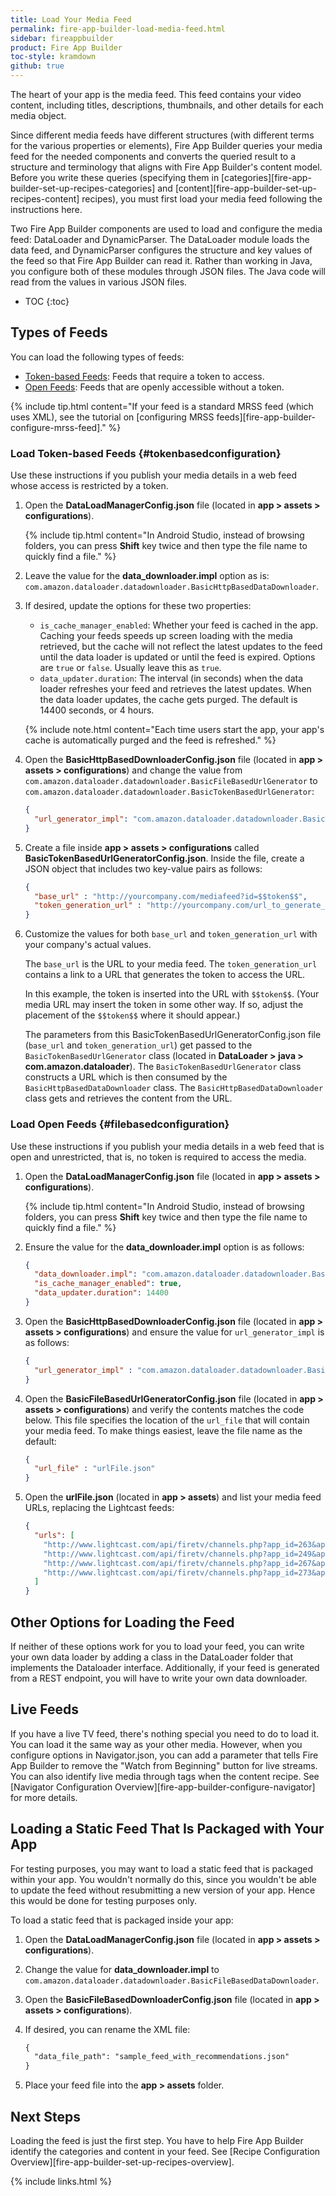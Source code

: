```yaml
---
title: Load Your Media Feed
permalink: fire-app-builder-load-media-feed.html
sidebar: fireappbuilder
product: Fire App Builder
toc-style: kramdown
github: true
---
```


The heart of your app is the media feed. This feed contains your video content, including titles, descriptions, thumbnails, and other details for each media object.

Since different media feeds have different structures (with different terms for the various properties or elements), Fire App Builder queries your media feed for the needed components and converts the queried result to a structure and terminology that aligns with Fire App Builder's content model. Before you write these queries (specifying them in [categories][fire-app-builder-set-up-recipes-categories] and [content][fire-app-builder-set-up-recipes-content] recipes), you must first load your media feed following the instructions here.

Two Fire App Builder components are used to load and configure the media feed: DataLoader and DynamicParser. The DataLoader module loads the data feed, and DynamicParser configures the structure and key values of the feed so that Fire App Builder can read it. Rather than working in Java, you configure both of these modules through JSON files. The Java code will read from the values in various JSON files.

* TOC
{:toc}

## Types of Feeds

You can load the following types of feeds:

* [Token-based Feeds](#tokenbasedconfiguration): Feeds that require a token to access.
* [Open Feeds](#filebasedconfiguration): Feeds that are openly accessible without a token.

{% include tip.html content="If your feed is a standard MRSS feed (which uses XML), see the tutorial on [configuring MRSS feeds][fire-app-builder-configure-mrss-feed]." %}

### Load Token-based Feeds {#tokenbasedconfiguration}

Use these instructions if you publish your media details in a web feed whose access is restricted by a token.

1.  Open the **DataLoadManagerConfig.json** file (located in **app > assets > configurations**).

    {% include tip.html content="In Android Studio, instead of browsing folders, you can press **Shift** key twice and then type the file name to quickly find a file." %}

2.  Leave the value for the **data_downloader.impl** option as is: `com.amazon.dataloader.datadownloader.BasicHttpBasedDataDownloader`.
2.  If desired, update the options for these two properties:
    * `is_cache_manager_enabled`: Whether your feed is cached in the app. Caching your feeds speeds up screen loading with the media retrieved, but the cache will not reflect the latest updates to the feed until the data loader is updated or until the feed is expired. Options are `true` or `false`. Usually leave this as `true`.
    * `data_updater.duration`: The interval (in seconds) when the data loader refreshes your feed and retrieves the latest updates. When the data loader updates, the cache gets purged. The default is 14400 seconds, or 4 hours.

    {% include note.html content="Each time users start the app, your app's cache is automatically purged and the feed is refreshed." %}

3.  Open the **BasicHttpBasedDownloaderConfig.json** file (located in **app > assets > configurations**) and change the value from `com.amazon.dataloader.datadownloader.BasicFileBasedUrlGenerator` to `com.amazon.dataloader.datadownloader.BasicTokenBasedUrlGenerator`:

    ```json
    {
      "url_generator_impl": "com.amazon.dataloader.datadownloader.BasicTokenBasedUrlGenerator"
    }
    ```

4.  Create a file inside **app > assets > configurations** called **BasicTokenBasedUrlGeneratorConfig.json**. Inside the file, create a JSON object that includes two key-value pairs as follows:

    ```json
    {
      "base_url" : "http://yourcompany.com/mediafeed?id=$$token$$",
      "token_generation_url" : "http://yourcompany.com/url_to_generate_token"
    }
    ```

5.  Customize the values for both `base_url` and `token_generation_url` with your company's actual values.

    The `base_url` is the URL to your media feed. The `token_generation_url` contains a link to a URL that generates the token to access the URL.

    In this example, the token is inserted into the URL with `$$token$$`. (Your media URL may insert the token in some other way. If so, adjust the placement of the `$$token$$` where it should appear.)

    The parameters from this BasicTokenBasedUrlGeneratorConfig.json file (`base_url` and `token_generation_url`) get passed to the `BasicTokenBasedUrlGenerator` class (located in **DataLoader > java > com.amazon.dataloader**). The `BasicTokenBasedUrlGenerator` class constructs a URL which is then consumed by the `BasicHttpBasedDataDownloader` class. The `BasicHttpBasedDataDownloader` class gets and retrieves the content from the URL.

### Load Open Feeds {#filebasedconfiguration}

Use these instructions if you publish your media details in a web feed that is open and unrestricted, that is, no token is required to access the media.

1.  Open the **DataLoadManagerConfig.json** file (located in **app > assets > configurations**).

    {% include tip.html content="In Android Studio, instead of browsing folders, you can press **Shift** key twice and then type the file name to quickly find a file." %}

2.  Ensure the value for the **data_downloader.impl** option is as follows:

    ```json
    {
      "data_downloader.impl": "com.amazon.dataloader.datadownloader.BasicHttpBasedDataDownloader",
      "is_cache_manager_enabled": true,
      "data_updater.duration": 14400
    }
    ```

2.  Open the **BasicHttpBasedDownloaderConfig.json** file (located in **app > assets > configurations**) and ensure the value for `url_generator_impl` is as follows:

    ```json
    {
      "url_generator_impl" : "com.amazon.dataloader.datadownloader.BasicFileBasedUrlGenerator"
    }
    ```

3.  Open the **BasicFileBasedUrlGeneratorConfig.json** file (located in **app > assets > configurations**) and verify the contents matches the code below. This file specifies the location of the `url_file` that will contain your media feed. To make things easiest, leave the file name as the default:

    ```json
    {
      "url_file" : "urlFile.json"
    }
    ```

6.  Open the **urlFile.json** (located in **app > assets**) and list your media feed URLs, replacing the Lightcast feeds:

    ```json
    {
      "urls": [
        "http://www.lightcast.com/api/firetv/channels.php?app_id=263&app_key=4rghy65dcsqa&action=channels_videos",
        "http://www.lightcast.com/api/firetv/channels.php?app_id=249&app_key=gtn89uj3dsw&action=channels_videos",
        "http://www.lightcast.com/api/firetv/channels.php?app_id=267&app_key=6tgbfr4edc2x&action=channels_videos",
        "http://www.lightcast.com/api/firetv/channels.php?app_id=273&app_key=u8jnsaq2rfgy&action=channels_videos"
      ]
    }
    ```

## Other Options for Loading the Feed

If neither of these options work for you to load your feed, you can write your own data loader by adding a class in the DataLoader folder that implements the Dataloader interface. Additionally, if your feed is generated from a REST endpoint, you will have to write your own data downloader.

## Live Feeds

If you have a live TV feed, there's nothing special you need to do to load it. You can load it the same way as your other media. However, when you configure options in Navigator.json, you can add a parameter that tells Fire App Builder to  remove the "Watch from Beginning" button for live streams. You can also identify live media through tags when the content recipe. See [Navigator Configuration Overview][fire-app-builder-configure-navigator] for more details.

## Loading a Static Feed That Is Packaged with Your App

For testing purposes, you may want to load a static feed that is packaged within your app. You wouldn't normally do this, since you wouldn't be able to update the feed without resubmitting a new version of your app. Hence this would be done for testing purposes only.

To load a static feed that is packaged inside your app:

1.  Open the **DataLoadManagerConfig.json** file (located in **app > assets > configurations**).
2.  Change the value for **data_downloader.impl** to `com.amazon.dataloader.datadownloader.BasicFileBasedDataDownloader`.
3.  Open the **BasicFileBasedDownloaderConfig.json** file (located in **app > assets > configurations**).
4.  If desired, you can rename the XML file:

    ```xml
    {
      "data_file_path": "sample_feed_with_recommendations.json"
    }
    ```

5.  Place your feed file into the **app > assets** folder.

## Next Steps

Loading the feed is just the first step. You have to help Fire App Builder identify the categories and content in your feed. See [Recipe Configuration Overview][fire-app-builder-set-up-recipes-overview].

{% include links.html %}
